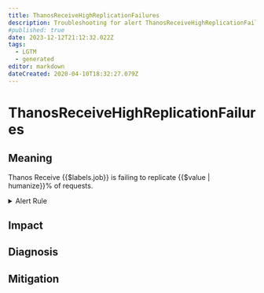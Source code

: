 ```yaml
---
title: ThanosReceiveHighReplicationFailures
description: Troubleshooting for alert ThanosReceiveHighReplicationFailures
#published: true
date: 2023-12-12T21:12:32.022Z
tags: 
  - LGTM
  - generated
editor: markdown
dateCreated: 2020-04-10T18:32:27.079Z
---
```


# ThanosReceiveHighReplicationFailures

## Meaning
[//]: # "Short paragraph that explains what the alert means"
Thanos Receive {{$labels.job}} is failing to replicate {{$value | humanize}}% of requests.

<details>
  <summary>Alert Rule</summary>

{{% rule "thanos/thanos-receiver.yml" "ThanosReceiveHighReplicationFailures" %}}

<!-- Rule when generated

```yaml
alert: ThanosReceiveHighReplicationFailures
expr: thanos_receive_replication_factor > 1 and ((sum by (job) (rate(thanos_receive_replications_total{result="error", job=~".*thanos-receive.*"}[5m])) / sum by (job) (rate(thanos_receive_replications_total{job=~".*thanos-receive.*"}[5m]))) > (max by (job) (floor((thanos_receive_replication_factor{job=~".*thanos-receive.*"}+1)/ 2)) / max by (job) (thanos_receive_hashring_nodes{job=~".*thanos-receive.*"}))) * 100
for: 5m
labels:
    severity: warning
annotations:
    summary: Thanos Receive High Replication Failures (instance {{ $labels.instance }})
    description: |-
        Thanos Receive {{$labels.job}} is failing to replicate {{$value | humanize}}% of requests.
          VALUE = {{ $value }}
          LABELS = {{ $labels }}
    runbook: https://github.com/srerun/prometheus-alerts/blob/main/content/runbooks/thanos-receiver/ThanosReceiveHighReplicationFailures.md

```

-->

</details>


## Impact
[//]: # "What could / will happen if the alert is not addressed"



## Diagnosis
[//]: # "Steps to take to identify the cause of the problem"



## Mitigation
[//]: # "The steps necessary to resolve the alert"
